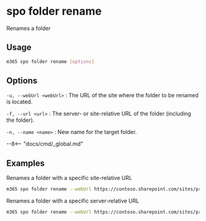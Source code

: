 # spo folder rename

Renames a folder

## Usage

```sh
m365 spo folder rename [options]
```

## Options

`-u, --webUrl <webUrl>`
: The URL of the site where the folder to be renamed is located.

`-f, --url <url>`
: The server- or site-relative URL of the folder (including the folder).

`-n, --name <name>`
: New name for the target folder.

--8<-- "docs/cmd/_global.md"

## Examples

Renames a folder with a specific site-relative URL

```sh
m365 spo folder rename --webUrl https://contoso.sharepoint.com/sites/project-x --url '/Shared Documents/My Folder 1' --name 'My Folder 2'
```

Renames a folder with a specific server-relative URL

```sh
m365 spo folder rename --webUrl https://contoso.sharepoint.com/sites/project-x --url '/sites/project-x/Shared Documents/My Folder 1' --name 'My Folder 2'
```
